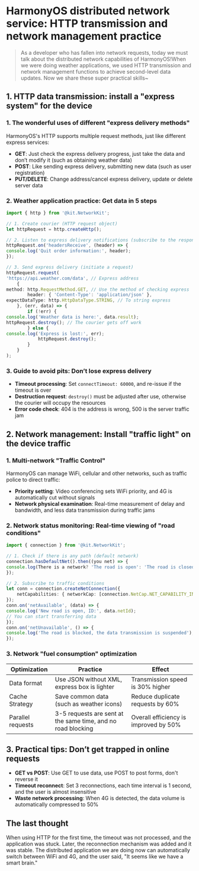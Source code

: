 # HarmonyOS distributed network service: HTTP transmission and network management practice

> As a developer who has fallen into network requests, today we must talk about the distributed network capabilities of HarmonyOS!When we were doing weather applications, we used HTTP transmission and network management functions to achieve second-level data updates. Now we share these super practical skills~


## 1. HTTP data transmission: install a "express system" for the device

### 1. The wonderful uses of different "express delivery methods"

HarmonyOS's HTTP supports multiple request methods, just like different express services:
- **GET**: Just check the express delivery progress, just take the data and don’t modify it (such as obtaining weather data)
- **POST**: Like sending express delivery, submitting new data (such as user registration)
- **PUT/DELETE**: Change address/cancel express delivery, update or delete server data

### 2. Weather application practice: Get data in 5 steps

```typescript
import { http } from '@kit.NetworkKit';

// 1. Create courier (HTTP request object)
let httpRequest = http.createHttp();

// 2. Listen to express delivery notifications (subscribe to the response header)
httpRequest.on('headersReceive', (header) => {
console.log('Quit order information:', header);
});

// 3. Send express delivery (initiate a request)
httpRequest.request(
'https://api.weather.com/data', // Express address
    {
method: http.RequestMethod.GET, // Use the method of checking express
        header: { 'Content-Type': 'application/json' },
expectDataType: http.HttpDataType.STRING, // To string express
    }, (err, data) => {
        if (!err) {
console.log('Weather data is here:', data.result);
httpRequest.destroy(); // The courier gets off work
        } else {
console.log('Express is lost:', err);
            httpRequest.destroy();
        }
    }
);
```  

### 3. Guide to avoid pits: Don’t lose express delivery

- **Timeout processing**: Set `connectTimeout: 60000`, and re-issue if the timeout is over
- **Destruction request**: `destroy()` must be adjusted after use, otherwise the courier will occupy the resources
- **Error code check**: 404 is the address is wrong, 500 is the server traffic jam


## 2. Network management: Install "traffic light" on the device traffic

### 1. Multi-network "Traffic Control"

HarmonyOS can manage WiFi, cellular and other networks, such as traffic police to direct traffic:
- **Priority setting**: Video conferencing sets WiFi priority, and 4G is automatically cut without signals
- **Network physical examination**: Real-time measurement of delay and bandwidth, and less data transmission during traffic jams

### 2. Network status monitoring: Real-time viewing of "road conditions"

```typescript
import { connection } from '@kit.NetworkKit';

// 1. Check if there is any path (default network)
connection.hasDefaultNet().then((you net) => {
console.log(There is a network? 'The road is open': 'The road is closed');
});

// 2. Subscribe to traffic conditions
let conn = connection.createNetConnection({
    netCapabilities: { networkCap: [connection.NetCap.NET_CAPABILITY_INTERNET] }
});
conn.on('netAvailable', (data) => {
console.log('New road is open, ID:', data.netId);
// You can start transferring data
});
conn.on('netUnavailable', () => {
console.log('The road is blocked, the data transmission is suspended');
});
```  

### 3. Network "fuel consumption" optimization

| Optimization | Practice | Effect |
|----------------|-------------------------------|---------------------|  
| Data format | Use JSON without XML, express box is lighter | Transmission speed is 30% higher |
| Cache Strategy | Save common data (such as weather icons) | Reduce duplicate requests by 60% |
| Parallel requests | 3-5 requests are sent at the same time, and no road blocking | Overall efficiency is improved by 50% |


## 3. Practical tips: Don’t get trapped in online requests

- **GET vs POST**: Use GET to use data, use POST to post forms, don't reverse it
- **Timeout reconnect**: Set 3 reconnections, each time interval is 1 second, and the user is almost insensitive
- **Waste network processing**: When 4G is detected, the data volume is automatically compressed to 50%


## The last thought

When using HTTP for the first time, the timeout was not processed, and the application was stuck. Later, the reconnection mechanism was added and it was stable. The distributed application we are doing now can automatically switch between WiFi and 4G, and the user said, "It seems like we have a smart brain."
